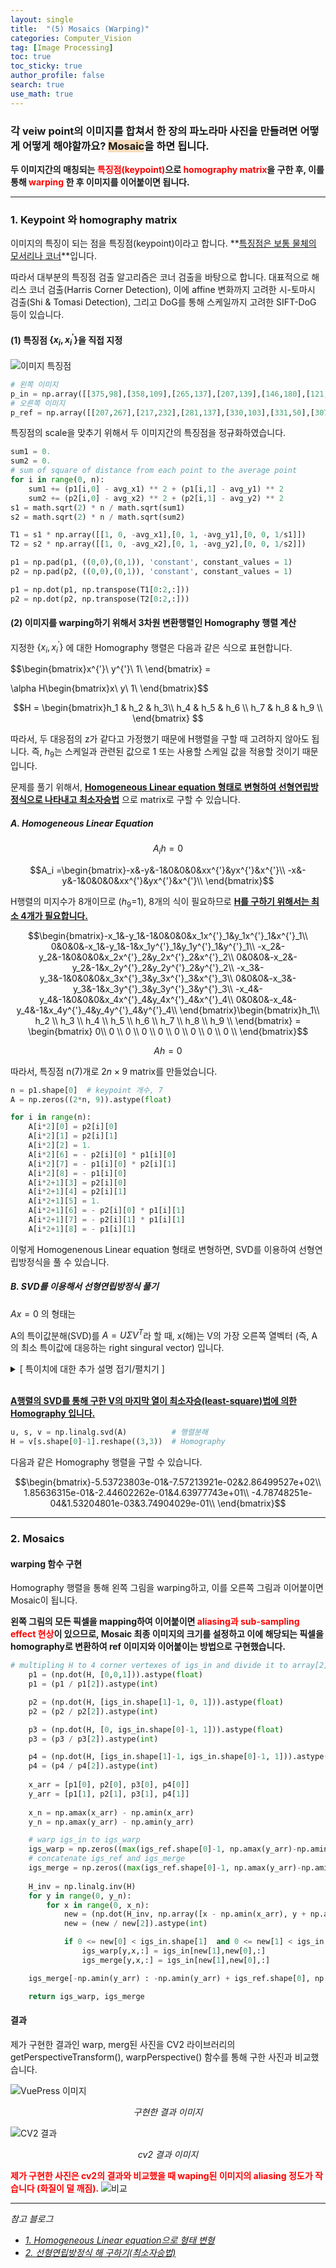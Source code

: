 ```yaml
---
layout: single  
title:  "(5) Mosaics (Warping)"
categories: Computer_Vision
tag: [Image Processing]
toc: true
toc_sticky: true
author_profile: false
search: true
use_math: true
---
```


### 각 veiw point의 이미지를 합쳐서 한 장의 파노라마 사진을 만들려면 어떻게 어떻게 해야할까요? <span style='background-color:#F7DDBE'>Mosaic</span>을 하면 됩니다.

**두 이미지간의 매칭되는 <span style="color:#ff0000">특징점(keypoint)</span>으로 <span style="color:#ff0000">homography matrix</span>을 구한 후, 이를 통해 <span style="color:#ff0000">warping</span> 한 후 이미지를 이어붙이면 됩니다.**   

---

### 1. Keypoint 와 homography matrix

이미지의 특징이 되는 점을 특징점(keypoint)이라고 합니다. **<u>특징점은 보통 물체의 모서리나 코너</u>**입니다. 

따라서 대부분의 특징점 검출 알고리즘은 코너 검출을 바탕으로 합니다. 대표적으로 해리스 코너 검출(Harris Corner Detection), 이에 affine 변화까지 고려한 시-토마시 검출(Shi & Tomasi Detection), 그리고 DoG를 통해 스케일까지 고려한 SIFT-DoG 등이 있습니다.  

#### (1) 특징점 $\{x_i ,x^{'}_i\}$을 직접 지정

<img src="/assets/images/2023-03-29-warping/keypoint.png" alt="이미지 특징점"/>

```python
# 왼쪽 이미지
p_in = np.array([[375,98],[358,109],[265,137],[207,139],[146,180],[121,224],[371,250]])     
# 오른쪽 이미지
p_ref = np.array([[207,267],[217,232],[281,137],[330,103],[331,50],[307,22],[107,93]])
```

특징점의 scale을 맞추기 위해서 두 이미지간의 특징점을 정규화하였습니다.

```python
sum1 = 0.
sum2 = 0.
# sum of square of distance from each point to the average point
for i in range(0, n):
    sum1 += (p1[i,0] - avg_x1) ** 2 + (p1[i,1] - avg_y1) ** 2   
    sum2 += (p2[i,0] - avg_x2) ** 2 + (p2[i,1] - avg_y2) ** 2
s1 = math.sqrt(2) * n / math.sqrt(sum1)
s2 = math.sqrt(2) * n / math.sqrt(sum2)

T1 = s1 * np.array([[1, 0, -avg_x1],[0, 1, -avg_y1],[0, 0, 1/s1]])
T2 = s2 * np.array([[1, 0, -avg_x2],[0, 1, -avg_y2],[0, 0, 1/s2]])

p1 = np.pad(p1, ((0,0),(0,1)), 'constant', constant_values = 1)
p2 = np.pad(p2, ((0,0),(0,1)), 'constant', constant_values = 1)

p1 = np.dot(p1, np.transpose(T1[0:2,:]))
p2 = np.dot(p2, np.transpose(T2[0:2,:]))
```


#### (2) 이미지를 warping하기 위해서 3차원 변환행렬인 Homography 행렬 계산


지정한 $\{x_i ,x^{'}_i\}$ 에 대한 Homography 행렬은 다음과 같은 식으로 표현합니다.

$$\begin{bmatrix}x^{'}\\
y^{'}\\
1\\ \end{bmatrix} = 

\alpha H\begin{bmatrix}x\\
y\\
1\\ \end{bmatrix}$$

$$H = 
\begin{bmatrix}h_1 & h_2 & h_3\\
h_4 & h_5 & h_6 \\
h_7 & h_8 & h_9 \\ \end{bmatrix} $$


따라서, 두 대응점의 z가 같다고 가정했기 때문에 H행렬을 구할 때 고려하지 않아도 됩니다. 즉, $h_9$는 스케일과 관련된 값으로 1 또는 사용할 스케일 값을 적용할 것이기 때문입니다.  

문제를 풀기 위해서, **<u>Homogeneous Linear equation 형태로 변형하여 선형연립방정식으로 나타내고 최소자승법</u>** 으로 matrix로 구할 수 있습니다.

##### A. Homogeneous Linear Equation

$$A_ih=0$$

$$A_i =\begin{bmatrix}-x&-y&-1&0&0&0&xx^{'}&yx^{'}&x^{'}\\
-x&-y&-1&0&0&0&xx^{'}&yx^{'}&x^{'}\\ \end{bmatrix}$$

H행렬의 미지수가 8개이므로 ($h_9$=1),   8개의 식이 필요하므로 **<u>H를 구하기 위해서는 최소 4개가 필요합니다.</u>** 

$$\begin{bmatrix}-x_1&-y_1&-1&0&0&0&x_1x^{'}_1&y_1x^{'}_1&x^{'}_1\\  
0&0&0&-x_1&-y_1&-1&x_1y^{'}_1&y_1y^{'}_1&y^{'}_1\\ 
-x_2&-y_2&-1&0&0&0&x_2x^{'}_2&y_2x^{'}_2&x^{'}_2\\  
0&0&0&-x_2&-y_2&-1&x_2y^{'}_2&y_2y^{'}_2&y^{'}_2\\
-x_3&-y_3&-1&0&0&0&x_3x^{'}_3&y_3x^{'}_3&x^{'}_3\\  
0&0&0&-x_3&-y_3&-1&x_3y^{'}_3&y_3y^{'}_3&y^{'}_3\\
-x_4&-y_4&-1&0&0&0&x_4x^{'}_4&y_4x^{'}_4&x^{'}_4\\  
0&0&0&-x_4&-y_4&-1&x_4y^{'}_4&y_4y^{'}_4&y^{'}_4\\  \end{bmatrix}\begin{bmatrix}h_1\\ h_2 \\ h_3 \\ h_4 \\ h_5 \\ h_6 \\ h_7 \\ h_8 \\ h_9 \\ \end{bmatrix} = \begin{bmatrix} 0\\ 0 \\ 0 \\ 0 \\ 0 \\ 0 \\ 0 \\ 0 \\ 0 \\
\end{bmatrix}$$

$$Ah=0$$

따라서, 특징점 n(7)개로 $2n\times9$ matrix를 만들었습니다.

```python
n = p1.shape[0]  # keypoint 개수, 7
A = np.zeros((2*n, 9)).astype(float)

for i in range(n):
    A[i*2][0] = p2[i][0]
    A[i*2][1] = p2[i][1]
    A[i*2][2] = 1.
    A[i*2][6] = - p2[i][0] * p1[i][0]
    A[i*2][7] = - p1[i][0] * p2[i][1]
    A[i*2][8] = - p1[i][0]
    A[i*2+1][3] = p2[i][0]
    A[i*2+1][4] = p2[i][1]
    A[i*2+1][5] = 1.
    A[i*2+1][6] = - p2[i][0] * p1[i][1]
    A[i*2+1][7] = - p2[i][1] * p1[i][1]
    A[i*2+1][8] = - p1[i][1]
```

이렇게 Homogenenous Linear equation 형태로 변형하면, SVD를 이용하여 선형연립방정식을 풀 수 있습니다.

##### B. SVD를 이용해서 선형연립방정식 풀기

$Ax = 0$ 의 형태는 

A의 특이값분해(SVD)를 $A=U\Sigma V^{T}$라 할 때, x(해)는 V의 가장 오른쪽 열벡터 (즉, A의 최소 특이값에 대응하는 right singural vector) 입니다.  

<details>
<summary>[ 특이치에 대한 추가 설명 접기/펼치기 ]</summary>
<div markdown="1">
A의 특이치(singular vlaue)는  $A^TA$의 고유값(eigen value)에 루트를 씌운 값이며, $A\vec{v_1}, ..., A\vec{v_r}$ 벡터의 길이입니다.  $v$는 $A^TA$의 고유 벡터입니다.

U는 $\{A\vec{v_1}, ..., A\vec{v_r}\}$ 을 정규화 한 $\{\vec{u_1}, ..., \vec{u_r}\}$ 벡터가 열들로 이루어진 행렬입니다. A의 left singular vector로 부릅니다.


$$u_i = \frac{1}{\|Av_i\|}Av_i=\frac{1}{\sigma_i}Av_i$$

$$U = [u_1, u_2, ..., u_m]$$

V는 A의 right singular vector라고 부릅니다. 

- [*선형변환 관점에서 SVD (참고 사이트)*](https://angeloyeo.github.io/2019/08/01/SVD.html)

- [*특이치와 고유치 (참고 사이트)*](https://deep-learning-study.tistory.com/481)

</div>
</details>
<br/>

**<u>A행렬의 SVD를 통해 구한 V의 마지막 열이 최소자승(least-square)법에 의한 Homography 입니다.</u>**

```python
u, s, v = np.linalg.svd(A)          # 행렬분해
H = v[s.shape[0]-1].reshape((3,3))  # Homography
```
다음과 같은 Homography 행렬을 구할 수 있습니다.

$$\begin{bmatrix}-5.53723803e-01&-7.57213921e-02&2.86499527e+02\\  
1.85636315e-01&-2.44602262e-01&4.63977743e+01\\ 
-4.78748251e-04&1.53204801e-03&3.74904029e-01\\ \end{bmatrix}$$

---

### 2. Mosaics

#### warping 함수 구현

Homography 행렬을 통해 왼쪽 그림을 warping하고, 이를 오른쪽 그림과 이어붙이면 Mosaic이 됩니다. 

**왼쪽 그림의 모든 픽셀을 mapping하여 이어붙이면 <span style="color:#ff0000">aliasing과 sub-sampling effect 현상</span>이 있으므로, Mosaic 최종 이미지의 크기를 설정하고 이에 해당되는 픽셀을 homography로 변환하여 ref 이미지와 이어붙이는 방법으로 구현했습니다.** 

```python
# multipling H to 4 corner vertexes of igs_in and divide it to array[2]
    p1 = (np.dot(H, [0,0,1])).astype(float)
    p1 = (p1 / p1[2]).astype(int)

    p2 = (np.dot(H, [igs_in.shape[1]-1, 0, 1])).astype(float)
    p2 = (p2 / p2[2]).astype(int)

    p3 = (np.dot(H, [0, igs_in.shape[0]-1, 1])).astype(float)
    p3 = (p3 / p3[2]).astype(int)

    p4 = (np.dot(H, [igs_in.shape[1]-1, igs_in.shape[0]-1, 1])).astype(float)
    p4 = (p4 / p4[2]).astype(int)
    
    x_arr = [p1[0], p2[0], p3[0], p4[0]]
    y_arr = [p1[1], p2[1], p3[1], p4[1]]
    
    x_n = np.amax(x_arr) - np.amin(x_arr)   
    y_n = np.amax(y_arr) - np.amin(y_arr)  

    # warp igs_in to igs_warp
    igs_warp = np.zeros((max(igs_ref.shape[0]-1, np.amax(y_arr)-np.amin(y_arr)), max(igs_ref.shape[1]-1, np.amax(x_arr)), 3))
    # concatenate igs_ref and igs_merge
    igs_merge = np.zeros((max(igs_ref.shape[0]-1, np.amax(y_arr)-np.amin(y_arr)), max(igs_ref.shape[1]-1, np.amax(x_arr)), 3))
    
    H_inv = np.linalg.inv(H)
    for y in range(0, y_n):
        for x in range(0, x_n):
            new = (np.dot(H_inv, np.array([x - np.amin(x_arr), y + np.amin(y_arr), 1.]))).astype(float)
            new = (new / new[2]).astype(int)

            if 0 <= new[0] < igs_in.shape[1]  and 0 <= new[1] < igs_in.shape[0] :   # if new point is in igs_in
                igs_warp[y,x,:] = igs_in[new[1],new[0],:]
                igs_merge[y,x,:] = igs_in[new[1],new[0],:]

    igs_merge[-np.amin(y_arr) : -np.amin(y_arr) + igs_ref.shape[0], np.amin(x_arr): np.amin(x_arr) + igs_ref.shape[1], :] = igs_ref

    return igs_warp, igs_merge
```
#### 결과

제가 구현한 결과인 warp, merg된 사진을 CV2 라이브러리의 getPerspectiveTransform(), warpPerspective() 함수를 통해 구한 사진과 비교했습니다.

![VuePress 이미지](/assets/images/2023-03-29-warping/my_img.png)*<center>구현한 결과 이미지</center>*

<img src="/assets/images/2023-03-29-warping/cv_img.png" alt="CV2 결과"/>*<center>cv2 결과 이미지</center>*

**<span style="color:#ff0000">제가 구현한 사진은 cv2의 결과와 비교했을 때 waping된 이미지의 aliasing 정도가 작습니다 (화질이 덜 깨짐).</span>**
<img src="/assets/images/2023-03-29-warping/비교.png" alt="비교"/>

---

*참고 블로그*
- [*1. Homogeneous Linear equation으로 형태 변형*](https://gaussian37.github.io/vision-concept-direct_linear_transformation/)
- [*2. 선형연립방정식 해 구하기(최소자승법)*](https://darkpgmr.tistory.com/108)